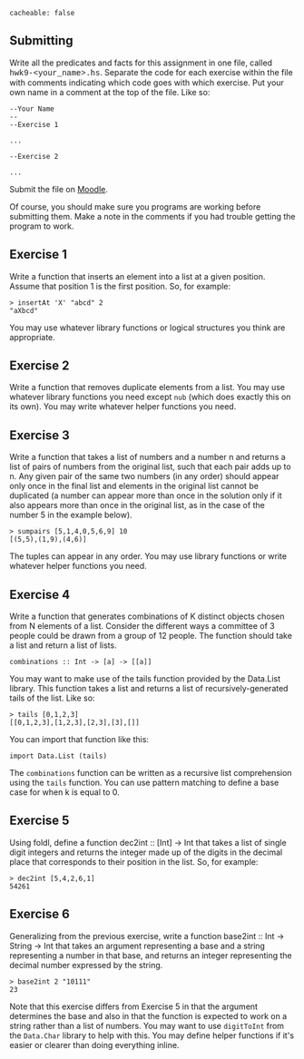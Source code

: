 ```
cacheable: false
```

## Submitting

Write all the predicates and facts for this assignment in one file, called
<span style="font-family: 'Courier New', Courier, 'Lucida Sans Typewriter', 'Lucida Typewriter', monospace;">hwk9-&lt;your_name&gt;.hs</span>. Separate the code for each exercise within the file with comments indicating which code goes with which exercise. Put your own name in a comment at the top of the file. Like so:


    --Your Name
    --
    --Exercise 1

    ...

    --Exercise 2

    ...



Submit the file on [Moodle](https://moodle.pugetsound.edu/moodle/mod/assign/view.php?id=308771).

Of course, you should make sure you programs are working before submitting them.
Make a note in the comments if you had trouble getting the program to work.


## Exercise 1

Write a function that inserts an element into a list at a given position. Assume that position 1 is the first position. So, for example:

<pre><code class="haskell">> insertAt 'X' "abcd" 2
"aXbcd"</code></pre>

You may use whatever library functions or logical structures you think are appropriate.

## Exercise 2

Write a function that removes duplicate elements from a list. You may use whatever library functions you need except `nub` (which does exactly this on its own). You may write whatever helper functions you need.

## Exercise 3

Write a function that takes a list of numbers and a number n and returns a list of pairs of numbers from the original list, such that each pair adds up to n. Any given pair of the same two numbers (in any order) should appear only once in the final list and elements in the original list cannot be duplicated (a number can appear more than once in the solution only if it also appears more than once in the original list, as in the case of the number 5 in the example below).

<pre><code class="haskell">> sumpairs [5,1,4,0,5,6,9] 10
[(5,5),(1,9),(4,6)]</code></pre>

The tuples can appear in any order. You may use library functions or write whatever helper functions you need.

## Exercise 4

Write a function that generates combinations of K distinct objects chosen from N elements of a list. Consider the different ways a committee of 3 people could be drawn from a group of 12 people. The function should take a list and return a list of lists.

<pre><code class="haskell">combinations :: Int -> [a] -> [[a]]</code></pre>

You may want to make use of the <span class="codefont">tails</span> function provided by the <span class="codefont">Data.List</span> library. This function takes a list and returns a list of recursively-generated tails of the list. Like so:

<pre><code class="haskell">> tails [0,1,2,3]
[[0,1,2,3],[1,2,3],[2,3],[3],[]]</code></pre>

You can import that function like this:

<pre><code class="haskell">import Data.List (tails)</code></pre>

The `combinations` function can be written as a recursive list comprehension using the `tails` function. You can use pattern matching to define a base case for when k is equal to 0.

## Exercise 5

Using <span class="codefont">foldl</span>, define a function <span class="codefont">dec2int :: [Int] -> Int</span> that takes a list of single digit integers and returns the integer made up of the digits in the decimal place that corresponds to their position in the list. So, for example:

<pre><code class="haskell">> dec2int [5,4,2,6,1]
54261</code></pre>

## Exercise 6

Generalizing from the previous exercise, write a function <span class="codefont">base2int :: Int -> String -> Int</span> that takes an argument representing a base and a string representing a number in that base, and returns an integer representing the decimal number expressed by the string.

<pre><code class="haskell">> base2int 2 "10111"
23</code></pre>

Note that this exercise differs from Exercise 5 in that the argument determines the base and also in that the function is expected to work on a string rather than a list of numbers. You may want to use `digitToInt` from the `Data.Char` library to help with this. You may define helper functions if it's easier or clearer than doing everything inline. 
